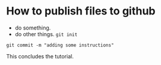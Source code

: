 # How to publish files to github
- do something.
- do other things.
`git init`
```
git commit -m "adding some instructions"
```
This concludes the tutorial.
